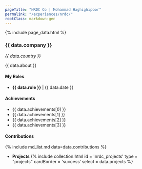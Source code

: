 ```yaml
---
pageTitle: "NRDC Co | Mohammad Haghighipoor" 
permalink: "/experiences/nrdc/"
rootClass: markdown-gen
---
```


{% include page_data.html %}

### {{ data.company }}
_{{ data.country }}_

{{ data.about }}

#### My Roles
- **{{ data.role }}** &#124; {{ data.date }}

#### Achievements
- {{ data.achievements[0] }}
- {{ data.achievements[1] }}
- {{ data.achievements[2] }}
- {{ data.achievements[3] }}

#### Contributions
{% include md_list.md data=data.contributions %}

- **Projects**
{% include collection.html 
        id = 'nrdc_projects'
        type = "projects"
        cardBorder = 'success'
        select = data.projects
    %}